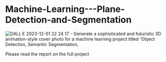 # Machine-Learning---Plane-Detection-and-Segmentation

![DALL·E 2023-12-01 22 24 17 - Generate a sophisticated and futuristic 3D animation-style cover photo for a machine learning project titled 'Object Detection, Semantic Segmentation,](https://github.com/ssanjan123/Machine-Learning---Plane-Detection-and-Segmentation/assets/84153519/54f6bafc-b737-4b82-9670-6c5e81750342)



Please read the report on the full project
